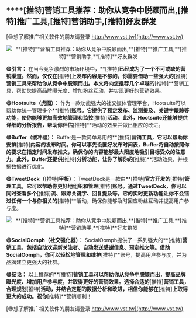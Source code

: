 ## ****[推特]**营销工具推荐：助你从竞争中脱颖而出,**[推特]**推广工具,**[推特]**营销助手,**[推特]**好友群发**

[😍想了解推广相关软件的朋友请登录 http://www.vst.tw](http://www.vst.tw)

 <center><img src="https://vst.tw/MP4/tuiguang/png/2.png" alt="**[推特]**营销工具推荐：助你从竞争中脱颖而出,**[推特]**推广工具,**[推特]**营销助手,**[推特]**好友群发"></center>

**😄引言：**
在当今竞争激烈的市场环境中，**[推特]**已经成为了一个不可或缺的营销渠道。然而，仅仅在**[推特]**上发布内容是不够的，你需要借助一些强大的**[推特]**营销工具来帮助你从竞争中脱颖而出。本文将向您推荐几个卓越的**[推特]**营销工具，帮助您提高品牌曝光度、增加粉丝互动，并实现更好的营销效果。

**😄Hootsuite（虎图）：**
作为一款功能强大的社交媒体管理平台，Hootsuite可以帮助你统一管理多个**[推特]**账号。它提供了预定发布、监测提及、关键字跟踪等功能，使你能够更加高效地管理和监控**[推特]**活动。此外，Hootsuite还能够提供详细的分析报告，帮助你评估**[推特]**活动的效果并做出相应的改进。

**😄Buffer（缓冲器）：**
Buffer是一款简单易用的**[推特]**营销工具，它可以帮助你安排**[推特]**内容的发布时间。你可以事先设置好发布时间表，Buffer将自动按照你的要求在指定时间发布推文，确保你的内容能够最大限度地吸引目标受众的注意力。此外，Buffer还提供**[推特]**分析功能，让你了解你的**[推特]**活动效果，并根据数据进行优化。

**😄TweetDeck（**[推特]**甲板）：**
TweetDeck是一款由**[推特]**官方开发的**[推特]**管理工具，它可以帮助你更好地组织和管理**[推特]**账号。通过TweetDeck，你可以同时查看多个**[推特]**流、跟踪关键字、回复提及等。它的实时更新功能让你不会错过任何一个与你相关的**[推特]**活动，确保你能够及时回应粉丝互动并提高用户参与度。

 <center><img src="https://vst.tw/MP4/tuiguang/png/1.png" alt="**[推特]**营销工具推荐：助你从竞争中脱颖而出,**[推特]**推广工具,**[推特]**营销助手,**[推特]**好友群发"></center>

**😄SocialOomph（社交强化器）：**
SocialOomph提供了一系列强大的**[推特]**营销工具，包括自动欢迎新关注者、自动发送感谢信息、预定推文等。借助SocialOomph，你可以轻松地管理和维护**[推特]**账号，提高用户参与度，并为品牌建立更强大的社群。

**😄结论：**
以上推荐的**[推特]**营销工具可以帮助你从竞争中脱颖而出，提高品牌曝光度、增加用户参与度，并取得更好的营销效果。选择合适的**[推特]**营销工具，合理规划**[推特]**活动，并结合定期的数据分析和改进，相信你能够在**[推特]**上取得更大的成功。祝你**[推特]**营销顺利！

[😍想了解推广相关软件的朋友请登录 http://www.vst.tw](http://www.vst.tw)



